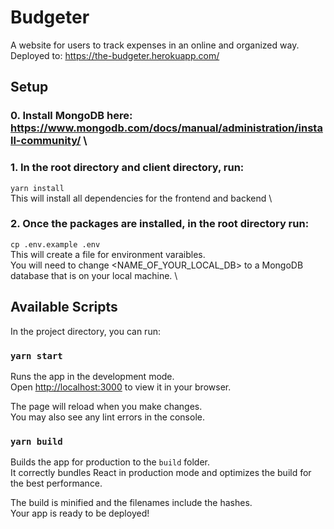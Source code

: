 # Budgeter
A website for users to track expenses in an online and organized way. \
Deployed to: https://the-budgeter.herokuapp.com/

## Setup

### 0. Install MongoDB here: https://www.mongodb.com/docs/manual/administration/install-community/ \

### 1. In the root directory and client directory, run:

`yarn install` \
This will install all dependencies for the frontend and backend \

### 2. Once the packages are installed, in the root directory run:

`cp .env.example .env` \
This will create a file for environment varaibles. \
You will need to change <NAME_OF_YOUR_LOCAL_DB> to a MongoDB database that is on your local machine. \

## Available Scripts

In the project directory, you can run:

### `yarn start`

Runs the app in the development mode.\
Open [http://localhost:3000](http://localhost:3000) to view it in your browser.

The page will reload when you make changes.\
You may also see any lint errors in the console.

### `yarn build`

Builds the app for production to the `build` folder.\
It correctly bundles React in production mode and optimizes the build for the best performance.

The build is minified and the filenames include the hashes.\
Your app is ready to be deployed!
